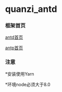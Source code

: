 # quanzi_antd

### 框架首页

[antd首页](https://ant.design/docs/react/introduce-cn)

[antp首页](https://pro.ant.design/docs/getting-started-cn)


### 注意

 *安装使用Yarn
 
 *环境node必须大于8.0
